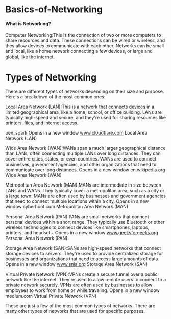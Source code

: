 # Basics-of-Networking
<h4>What is Networking?</h4>
<p>Computer Networking:This is the connection of two or more computers to share resources and data. These connections can be wired or wireless, and they allow devices to communicate with each other. Networks can be small and local, like a home network connecting a few devices, or large and global, like the internet.</p>

# Types of Networking
<P>There are different types of networks depending on their size and purpose. Here's a breakdown of the most common ones:

Local Area Network (LAN):This is a network that connects devices in a limited geographical area, like a home, school, or office building. LANs are typically high-speed and secure, and they're used for sharing resources like printers, files, and internet access.

pen_spark
Opens in a new window
www.cloudflare.com
Local Area Network (LAN)

Wide Area Network (WAN):WANs span a much larger geographical distance than LANs,  often connecting multiple LANs over long distances. They can cover entire cities, states, or even countries. WANs are used to connect businesses, government agencies, and other organizations that need to communicate over long distances.
Opens in a new window
en.wikipedia.org
Wide Area Network (WAN)

Metropolitan Area Network (MAN):MANs are intermediate in size between LANs and WANs. They typically cover a metropolitan area, such as a city or a large town. MANs are often used by businesses and government agencies that need to connect multiple locations within a city.
Opens in a new window
cyberhoot.com
Metropolitan Area Network (MAN)

Personal Area Network (PAN):PANs are small networks that connect personal devices within a short range. They typically use Bluetooth or other wireless technologies to connect devices like smartphones, laptops, printers, and headsets.
Opens in a new window
www.geeksforgeeks.org
Personal Area Network (PAN)

Storage Area Network (SAN):SANs are high-speed networks that connect storage devices to servers. They're used to provide centralized storage for businesses and organizations that need to access large amounts of data.
Opens in a new window
www.snia.org
Storage Area Network (SAN)

Virtual Private Network (VPN):VPNs create a secure tunnel over a public network like the internet. They're used to allow remote users to connect to a private network securely. VPNs are often used by businesses to allow employees to work from home or while traveling.
Opens in a new window
medium.com
Virtual Private Network (VPN)

These are just a few of the most common types of networks. There are many other types of networks that are used for specific purposes.</P>
